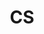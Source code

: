 ---
layout: category
taxonomy: CS
title: CS
permalink: "/CS/"
author_profile: false
sidebar: 
  nav: "docs"
---